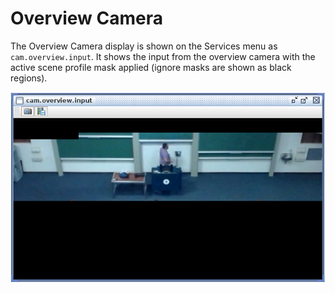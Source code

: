 # Overview Camera

The Overview Camera display is shown on the Services menu as `cam.overview.input`. It shows the input from the overview camera with the active scene profile mask applied (ignore masks are shown as black regions).

![Overview Camera display](../images/ls_overview_camera.png "Overview Camera display")

